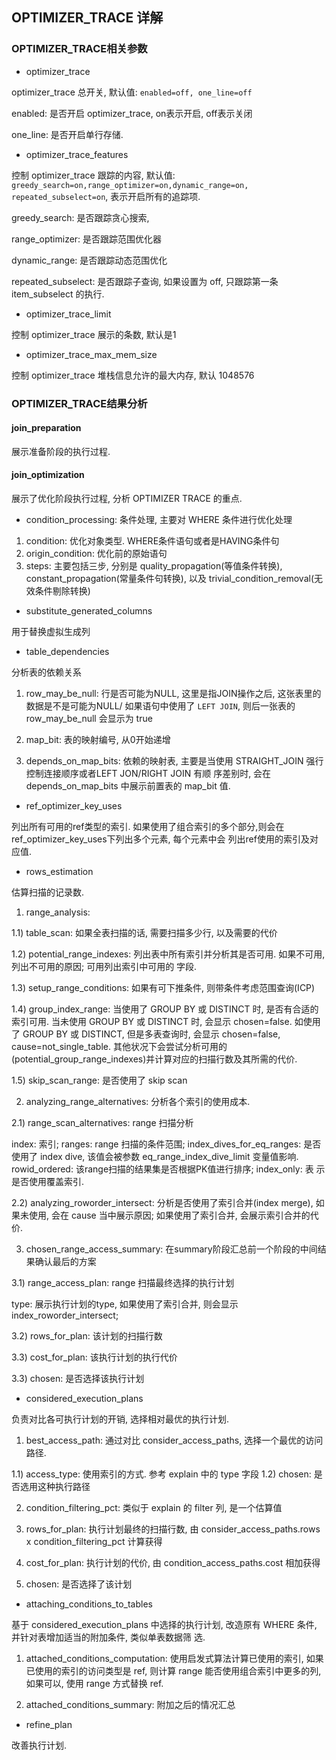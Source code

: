 ## OPTIMIZER_TRACE 详解

### OPTIMIZER_TRACE相关参数

- optimizer_trace

optimizer_trace 总开关, 默认值: `enabled=off, one_line=off`

enabled: 是否开启 optimizer_trace, on表示开启, off表示关闭

one_line: 是否开启单行存储.

- optimizer_trace_features

控制 optimizer_trace 跟踪的内容, 默认值: `greedy_search=on,range_optimizer=on,dynamic_range=on,
repeated_subselect=on`, 表示开启所有的追踪项.

greedy_search: 是否跟踪贪心搜索,

range_optimizer: 是否跟踪范围优化器

dynamic_range: 是否跟踪动态范围优化

repeated_subselect: 是否跟踪子查询, 如果设置为 off, 只跟踪第一条 item_subselect 的执行.

- optimizer_trace_limit

控制 optimizer_trace 展示的条数, 默认是1

- optimizer_trace_max_mem_size

控制 optimizer_trace 堆栈信息允许的最大内存, 默认 1048576


### OPTIMIZER_TRACE结果分析

#### join_preparation

展示准备阶段的执行过程.

#### join_optimization

展示了优化阶段执行过程, 分析 OPTIMIZER TRACE 的重点. 

- condition_processing: 条件处理, 主要对 WHERE 条件进行优化处理

1) condition: 优化对象类型. WHERE条件语句或者是HAVING条件句
2) origin_condition: 优化前的原始语句
3) steps: 主要包括三步, 分别是 quality_propagation(等值条件转换), constant_propagation(常量条件句转换), 以及
trivial_condition_removal(无效条件剔除转换)


- substitute_generated_columns

用于替换虚拟生成列


- table_dependencies

分析表的依赖关系

1) row_may_be_null: 行是否可能为NULL, 这里是指JOIN操作之后, 这张表里的数据是不是可能为NULL/ 如果语句中使用了 `LEFT
JOIN`, 则后一张表的 row_may_be_null 会显示为 true

2) map_bit: 表的映射编号, 从0开始递增

3) depends_on_map_bits: 依赖的映射表, 主要是当使用 STRAIGHT_JOIN 强行控制连接顺序或者LEFT JON/RIGHT JOIN 有顺
序差别时, 会在 depends_on_map_bits 中展示前置表的 map_bit 值.


- ref_optimizer_key_uses

列出所有可用的ref类型的索引. 如果使用了组合索引的多个部分,则会在ref_optimizer_key_uses下列出多个元素, 每个元素中会
列出ref使用的索引及对应值.


- rows_estimation

估算扫描的记录数.

1) range_analysis:

1.1) table_scan: 如果全表扫描的话, 需要扫描多少行, 以及需要的代价

1.2) potential_range_indexes: 列出表中所有索引并分析其是否可用. 如果不可用, 列出不可用的原因; 可用列出索引中可用的
字段.

1.3) setup_range_conditions: 如果有可下推条件, 则带条件考虑范围查询(ICP)

1.4) group_index_range: 当使用了 GROUP BY 或 DISTINCT 时, 是否有合适的索引可用. 当未使用 GROUP BY 或 DISTINCT 
时, 会显示 chosen=false. 如使用了 GROUP BY 或 DISTINCT, 但是多表查询时, 会显示 chosen=false, cause=not_single_table.
其他状况下会尝试分析可用的(potential_group_range_indexes)并计算对应的扫描行数及其所需的代价.

1.5) skip_scan_range: 是否使用了 skip scan

2) analyzing_range_alternatives: 分析各个索引的使用成本.

2.1) range_scan_alternatives: range 扫描分析

index: 索引; ranges: range 扫描的条件范围; index_dives_for_eq_ranges: 是否使用了 index dive, 该值会被参数
eq_range_index_dive_limit 变量值影响. rowid_ordered: 该range扫描的结果集是否根据PK值进行排序; index_only: 表
示是否使用覆盖索引.

2.2) analyzing_roworder_intersect: 分析是否使用了索引合并(index merge), 如果未使用, 会在 cause 当中展示原因;
如果使用了索引合并, 会展示索引合并的代价.

3) chosen_range_access_summary: 在summary阶段汇总前一个阶段的中间结果确认最后的方案

3.1) range_access_plan: range 扫描最终选择的执行计划

type: 展示执行计划的type, 如果使用了索引合并, 则会显示 index_roworder_intersect;

3.2) rows_for_plan: 该计划的扫描行数

3.3) cost_for_plan: 该执行计划的执行代价

3.3) chosen: 是否选择该执行计划


- considered_execution_plans

负责对比各可执行计划的开销, 选择相对最优的执行计划.

1) best_access_path: 通过对比 consider_access_paths, 选择一个最优的访问路径.

1.1) access_type: 使用索引的方式. 参考 explain 中的 type 字段
1.2) chosen: 是否选用这种执行路径

2) condition_filtering_pct: 类似于 explain 的 filter 列, 是一个估算值

3) rows_for_plan: 执行计划最终的扫描行数, 由 consider_access_paths.rows x condition_filtering_pct 计算获得

4) cost_for_plan: 执行计划的代价, 由 condition_access_paths.cost 相加获得

5) chosen: 是否选择了该计划


- attaching_conditions_to_tables

基于 considered_execution_plans 中选择的执行计划, 改造原有 WHERE 条件, 并针对表增加适当的附加条件, 类似单表数据筛
选.

1) attached_conditions_computation: 使用启发式算法计算已使用的索引, 如果已使用的索引的访问类型是 ref, 则计算 range
能否使用组合索引中更多的列, 如果可以, 使用 range 方式替换 ref.

2) attached_conditions_summary: 附加之后的情况汇总

- refine_plan

改善执行计划.
